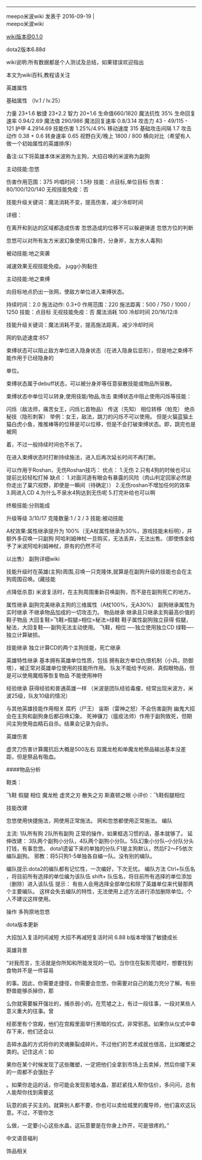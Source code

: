 -------
meepo米波wiki
发表于 2016-09-19   |  
meepo米波wiki

wiki版本@0.1.0

dota2版本6.88d

wiki说明:所有数据都是个人测试及总结，如果错误欢迎指出

本文为wiki百科,教程请关注

英雄属性

基础属性 （lv.1 / lv.25）

力量 23+1.6
敏捷 23+2.2
智力 20+1.6
生命值660/1820
魔法抗性 35%
生命回复速率 0.94/2.69
魔法值 290/986
魔法回复速率 0.8/3.14
攻击力 43 - 49/115 - 121
护甲 4.2914.69
技能伤害 1.25%/4.9%
移动速度 315
基础攻击间隔 1.7
攻击动作 0.38 + 0.6
转身速率 0.65
视野白天/晚上 1800 / 800
横向对比（希望有人做一个初始属性的英雄排序）

备注:以下将英雄本体米波称为主狗，大招召唤的米波称为副狗

主动技能:忽悠

伤害作用范围：375
吟唱时间：1.5秒
技能：点目标,单位目标
伤害：80/100/120/140
无视技能免疫：否

技能升级关键词：魔法消耗不变，提高伤害，减少冷却时间

详细：

在离开和到达的区域都造成伤害
忽悠造成的位移不可以躲避弹道
忽悠方位的判断

忽悠可以对所有友方米波幻象使用(幻象符，分身斧，友方水人毒狗)

被动技能:地之突袭

减速效果无视技能免疫。
jugg小狗黏住

主动技能:地之束缚

向目标地点扔出一张网，使敌方单位进入束缚状态。

持续时间：2.0
施法动作: 0.3+0
作用范围：220
施法距离：500 / 750 / 1000 / 1250
技能：点目标
无视技能免疫：否
魔法消耗 100
冷却时间 20/16/12/8

技能升级关键词：魔法消耗不变，提高施法距离，减少冷却时间

网的轨迹速度:857

束缚状态可以阻止敌方单位进入隐身状态（在进入隐身后显形），但是地之束缚不能作用于已经隐身的

单位。

束缚状态属于debuff状态，可以被分身斧等任意驱散技能或物品所驱散。

束缚状态中单位可以转身,使用技能/物品,攻击
束缚状态中阻止使用闪烁等技能：

闪烁（敌法师，痛苦女王，闪烁匕首物品）
传送（先知）
相位转移（帕克）
绝杀秘技（隐形刺客）
举例：女王，敌法，跳刀的闪烁不可以使用。
但是火猫蓝猫土猫白虎小鱼，推推棒等的位移是可以位移，但是不会打破束缚状态。即，跳完也是被网

着，不过一般持续时间也不长了。

在进入束缚状态时打断持续施法，进入后再次延长时间不再打断。

可以作用于Roshan，无伤Roshan技巧：
优点：
1.无伤
2.只有4狗的时候也可以提前比较轻松打掉
缺点：
1.对面河道有眼会有暴露的风险（肉山判定回家必然是你走出了巢穴视野，即使是一瞬间（待确定））
2.无伤roshan不增加任何的效率
3.网进入CD
4.为什么不泉水4狗达到无伤呢
5.打完补给也可以啊

终极技能:分则能成

升级等级 3/10/17
克隆数量:1 / 2 / 3
技能:被动技能

A杖效果:属性继承提升为 100%（无A杖属性继承为30%，游戏技能未标明），并额外多召唤一只副狗
阿哈利姆神杖一旦购买，无法丢弃，无法出售。（即使炼金给予了米波阿哈利姆神杖，原有的仍然不可

以出售）
副狗详细wiki

技能升级时在英雄(主狗)周围,召唤一只克隆体,就算是在副狗升级的技能也会在主狗周围召唤。(藏技能

点降低杀意)
米波复活时，在主狗周围重新召唤副狗，而不是在副狗死亡的地方。

属性继承
副狗完美继承主狗的三维属性（A杖100%，无A30%）
副狗继承属性为实时继承
不继承物品加成的一切攻击力。
物品继承
继承且只继承主狗最高价值的鞋子物品
大回复鞋>飞鞋>假腿>相位>秘法>绿鞋
鞋子属性副狗独立获得
假腿，秘法，大回复鞋—-副狗无法主动使用。
飞鞋，相位 —-独立使用独立CD
绿鞋—-独立计算破损。

技能继承
独立计算CD的两个主狗技能，死亡继承

英雄特性继承
基本拥有英雄单位性质，包括
拥有敌方单位仇恨机制（小兵，防御塔），被正常对英雄单位使用的技能所作用。
队友不能给予吃树、真假眼物品，但是可以使用魔瓶等恢复物品
不能使用神符

经验继承
获得经验和普通英雄一样
（米波是团队经验毒瘤，经常出现米波方，米波25级，队友10级的情况）

与其他英雄技能作用相关
腐朽（尸王）
宙斯（雷神之怒）不会伤害副狗
幽鬼大招会在主狗和副狗身后都召唤幻象。
死神镰刀（瘟疫法师）作用于副狗致死，但期间主狗使用血精石自杀。结果会记录为自杀。

英雄伤害

虚灵刀伤害计算魔抗后大概是500左右
双魔龙枪和单魔龙枪祭品输出基本没差距，但是祭品有吸血。

####物品分析

鞋类：

飞鞋
假腿
相位
魔龙枪
虚灵之刃
散失之刃
斯嘉顿之眼
小评价：飞鞋假腿相位

技能改建

忽悠使用快捷施法，网使用正常施法。
网和忽悠都使用正常施法。
编队

主流:
1队所有狗
2队所有副狗
正常的操作，如果框选习惯的话，基本就够了。
延伸改建：
3队两个副狗小分队，4队两个副狗小分队。5队幻象小分队–小分队分头打钱，有事忽悠。
dota1遗留下来的单独的分队:F1是主狗默认，然后F2～F5依次编队副狗。
邪教：将5只狗1-5单独各自编一队。没有别的编队。

编队提示:dota2的编队都有记忆性，一次编好，下次无忧。
编队方法
Ctrl+队伍名 ，将目前所有选择的单位编为该队伍
shift+ 队伍名，将目前所有选择的单位添加（删除）进入该队伍
提示：
有些人会用选择全部单位和除了英雄单位来代替那两个主要编队。
这样会失去编队的特性，无法使用上述方法进行添加删除单位。个人不建议这样使用。

操作 多狗原地忽悠

dota版本更新

大招加入复活时间减短
大招不再减短复活时间
6.88 b版本增强了敏捷成长

英雄背景

“对我而言，生活就是你所知和所能发现的一切。当你住在裂影荒墟时，想要找到食物并不是一件容易

的事。因此，你需要走捷径，你需要会忽悠，你需要对自己的能力充分了解。有些野兽能够杀掉你，那

么你就需要躲开强壮的，捕杀弱小的。在荒墟之上，有过一段往事，一段对某些人意义重大的往事。曾

经那里有个宫殿，他们在宫殿里面举行黑暗的仪式，非常邪恶。如果你从仪式中幸存下来，他们还会以

击碎水晶的方式将你的灵魂撕裂成碎片。不过他们的艺术成就也很高，比如雕塑之类的。记住这点：如

果你在某个时候发现了这些雕塑，一定把他们全拿到市场上去卖掉，然后你接下来的一周都不会饿肚子

。如果你走运的话，你可能会发现影墟水晶，那赶紧找人帮你估价，多问问，总有人能帮你找到需要这

玩意的疯子买主的。就算别人都不要，你也可以卖给城里的魔导师，他们喜欢这玩意。不过，不管你怎

么做，一定要小心这些水晶，这玩意要是在你身上炸开，可是很疼的。”

中文语音福利

饰品相关
